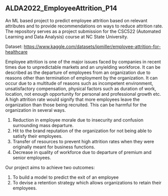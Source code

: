 ## ALDA2022_EmployeeAttrition_P14

An ML based project to predict employee attrition based on relevant attributes and to provide recommendations on ways to reduce attrition rate. The repository serves as a project submission for the CSC522 (Automated Learning and Data Analysis) course at NC State University.

Dataset: https://www.kaggle.com/datasets/jpmiller/employee-attrition-for-healthcare

Employee attrition is one of the major issues faced by companies in recent times due to unpredictable markets and an unyielding workforce. It can be described as the departure of employees from an organization due to reasons other than termination of employment by the organization. It can occur due to a multitude of reasons such as incompetent environment, unsatisfactory compensation, physical factors such as duration of work, location, not enough opportunity for personal and professional
growth etc. A high attrition rate would signify that more employees leave the organization than those being recruited. This can be harmful for the organization in several ways.

1. Reduction in employee morale due to insecurity and confusion surrounding mass departure.
2. Hit to the brand reputation of the organization for not being able to satisfy their employees.
3. Transfer of resources to prevent high attrition rates when they were originally meant for business functions.
4. Decrease in quality of workforce due to departure of premium and senior employees.

Our project aims to achieve two outcomes:
1. To build a model to predict the exit of an employee
2. To devise a retention strategy which allows organizations to retain their employees.
